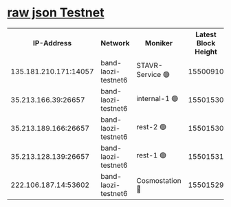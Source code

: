 
[raw json Testnet](https://rpc-check.bandt.stavr.tech/bandt/rpcbandt_result.json)
=

<table><tr><th>IP-Address</th><th>Network</th><th>Moniker</th><th>Latest Block Height</th><th>Earliest Block Height</th><th>Catching Up</th><th>Tx Index</th><th>Voting Power</th><th>Scan Time</th></tr><tr><td>135.181.210.171:14057</td><td>band-laozi-testnet6</td><td>STAVR-Service 🟢</td><td>15500910</td><td>15322501</td><td>False</td><td>on</td><td>0</td><td>2024-02-03T19:12:10.522303072UTC</td></tr><tr><td>35.213.166.39:26657</td><td>band-laozi-testnet6</td><td>internal-1 🟢</td><td>15501530</td><td>15401530</td><td>False</td><td>on</td><td>0</td><td>2024-02-03T19:12:12.855126946UTC</td></tr><tr><td>35.213.189.166:26657</td><td>band-laozi-testnet6</td><td>rest-2 🟢</td><td>15501530</td><td>15401530</td><td>False</td><td>on</td><td>0</td><td>2024-02-03T19:12:13.810586195UTC</td></tr><tr><td>35.213.128.139:26657</td><td>band-laozi-testnet6</td><td>rest-1 🟢</td><td>15501531</td><td>15401531</td><td>False</td><td>on</td><td>0</td><td>2024-02-03T19:12:16.803565045UTC</td></tr><tr><td>222.106.187.14:53602</td><td>band-laozi-testnet6</td><td>Cosmostation 🔴</td><td>15501529</td><td>15423001</td><td>False</td><td>on</td><td>2203623</td><td>2024-02-03T19:12:11.931967231UTC</td></tr></table>
